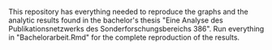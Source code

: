 This repository has everything needed to reproduce the graphs and the analytic results found in the bachelor's thesis "Eine Analyse des Publikationsnetzwerks des Sonderforschungsbereichs 386". 
Run everything in "Bachelorarbeit.Rmd" for the complete reproduction of the results.
